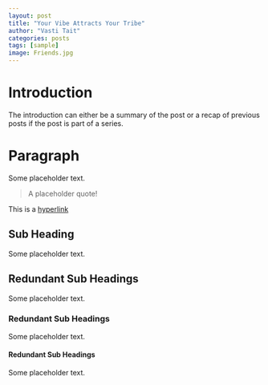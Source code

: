 ```yaml
---
layout: post
title: "Your Vibe Attracts Your Tribe"
author: "Vasti Tait"
categories: posts 
tags: [sample]
image: Friends.jpg
---
```


# Introduction
The introduction can either be a summary of the post or a recap of previous posts if the post is part of a series.

# Paragraph
Some placeholder text.

> A placeholder quote!

This is a [hyperlink](www.site.com)

## Sub Heading
Some placeholder text.

## Redundant Sub Headings
Some placeholder text.

### Redundant Sub Headings
Some placeholder text.

#### Redundant Sub Headings
Some placeholder text.

